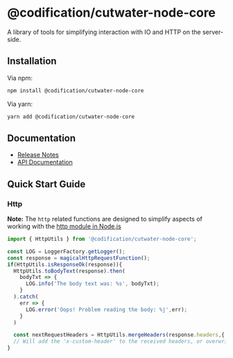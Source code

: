 # @codification/cutwater-node-core

A library of tools for simplifying interaction with IO and HTTP on the server-side.

## Installation

Via npm:

```bash
npm install @codification/cutwater-node-core
```

Via yarn:

```bash
yarn add @codification/cutwater-node-core
```

## Documentation

* [Release Notes](https://codificationorg.github.io/cutwater-core/CHANGELOG.html)
* [API Documentation](https://cutwater.codification.org/docs/api/cutwater-node-core/api-readme)

## Quick Start Guide

### Http

**Note:** The `http` related functions are designed to simplify aspects of working with the [http module in Node.js](https://nodejs.org/api/http.html)

```typescript
import { HttpUtils } from '@codification/cutwater-node-core';

const LOG = LoggerFactory.getLogger();
const response = magicalHttpRequestFunction();
if(HttpUtils.isResponseOk(response)){
  HttpUtils.toBodyText(response).then(
    bodyTxt => {
      LOG.info('The body text was: %s', bodyTxt);
    }
  ).catch(
    err => {
      LOG.error('Oops! Problem reading the body: %j',err);
    }
  )

  const nextRequestHeaders = HttpUtils.mergeHeaders(response.headers,{'x-custom-header':'Custom Value'},true);
  // Will add the 'x-custom-header' to the received headers, or overwrite if it already exists.
}
```